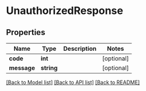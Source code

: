 # UnauthorizedResponse

## Properties
Name | Type | Description | Notes
------------ | ------------- | ------------- | -------------
**code** | **int** |  | [optional] 
**message** | **string** |  | [optional] 

[[Back to Model list]](../README.md#documentation-for-models) [[Back to API list]](../README.md#documentation-for-api-endpoints) [[Back to README]](../README.md)


